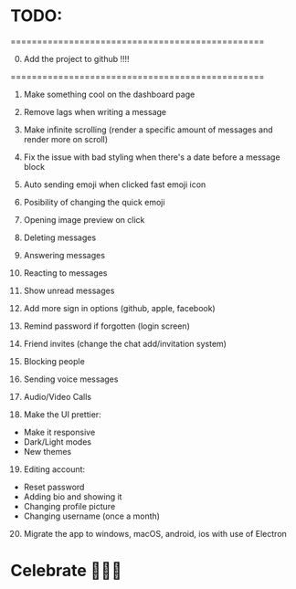 # TODO:

================================================

0. Add the project to github !!!!

================================================

1. Make something cool on the dashboard page
2. Remove lags when writing a message
3. Make infinite scrolling (render a specific amount of messages and render more on scroll)
4. Fix the issue with bad styling when there's a date before a message block
5. Auto sending emoji when clicked fast emoji icon
6. Posibility of changing the quick emoji
7. Opening image preview on click
8. Deleting messages
9. Answering messages
10. Reacting to messages
11. Show unread messages
12. Add more sign in options (github, apple, facebook)
13. Remind password if forgotten (login screen)
14. Friend invites (change the chat add/invitation system)
15. Blocking people
16. Sending voice messages
17. Audio/Video Calls

18. Make the UI prettier:

- Make it responsive
- Dark/Light modes
- New themes

19. Editing account:

- Reset password
- Adding bio and showing it
- Changing profile picture
- Changing username (once a month)

20. Migrate the app to windows, macOS, android, ios with use of Electron

# Celebrate 🥳🥳🥳
